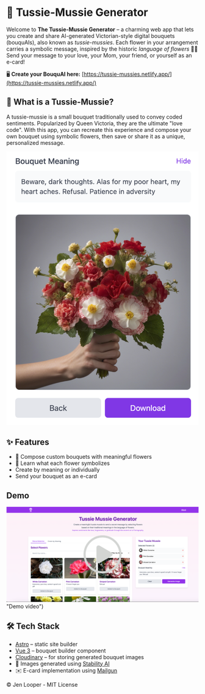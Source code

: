 # 💐 Tussie-Mussie Generator

Welcome to **The Tussie-Mussie Generator** – a charming web app that lets you create and share AI-generated Victorian-style digital bouquets (bouquAIs), also known as *tussie-mussies*. Each flower in your arrangement carries a symbolic message, inspired by the historic *language of flowers* 🌸✨ Send your message to your love, your Mom, your friend, or yourself as an e-card!

🖥️ **Create your BouquAI here:** [https://tussie-mussies.netlify.app/](https://tussie-mussies.netlify.app/)

## 🌼 What is a Tussie-Mussie?

A tussie-mussie is a small bouquet traditionally used to convey coded sentiments. Popularized by Queen Victoria, they are the ultimate "love code". With this app, you can recreate this experience and compose your own bouquet using symbolic flowers, then save or share it as a unique, personalized message.

![Preview of a digital bouquet](./bouquet-sample.png)

## ✨ Features

- 🌷 Compose custom bouquets with meaningful flowers
- 📖 Learn what each flower symbolizes
- Create by meaning or individually
- Send your bouquet as an e-card

## Demo

[![Demo video](demo.png)](https://youtu.be/L8H4SnNUeDs) "Demo video")

## 🛠 Tech Stack

- [Astro](https://astro.build/) – static site builder
- [Vue 3](https://vuejs.org/) – bouquet builder component
- [Cloudinary](https://cloudinary.com/) – for storing generated bouquet images
- 🤖 Images generated using [Stability AI](https://stability.ai/)
- ✉️ E-card implementation using [Mailgun](https://mailgun.com)

&copy; Jen Looper - MIT License
